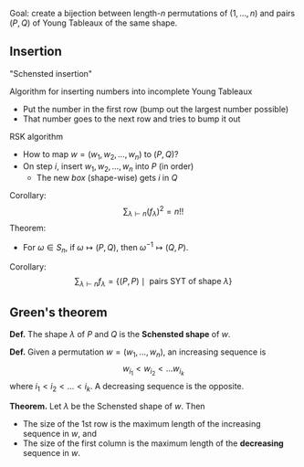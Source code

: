 Goal: create a bijection between length-$n$ permutations of $(1, \dots, n)$ and pairs $(P, Q)$ of Young Tableaux of the same shape.
## Insertion
"Schensted insertion"

Algorithm for inserting numbers into incomplete Young Tableaux
- Put the number in the first row (bump out the largest number possible)
- That number goes to the next row and tries to bump it out

RSK algorithm
- How to map $w = (w_1, w_2, \dots, w_n)$ to $(P, Q)$?
- On step $i$, insert $w_1, w_2, \dots, w_n$ into $P$ (in order)
	- The new _box_ (shape-wise) gets $i$ in $Q$

Corollary:
$$\sum_{\lambda \vdash n} (f_\lambda)^2 = n!!$$
Theorem:
- For $\omega \in S_n$, if $\omega \mapsto (P, Q)$, then $\omega^{-1} \mapsto (Q, P)$.

Corollary:
$$\sum_{\lambda \vdash n} f_\lambda = \{(P, P) \mid \text{ pairs SYT of shape }\lambda\}$$
## Green's theorem
**Def.** The shape $\lambda$ of $P$ and $Q$ is the **Schensted shape** of $w$.

**Def.** Given a permutation $w = (w_1, \dots, w_n)$, an increasing sequence is
$$w_{i_1} < w_{i_2} < \dots w_{i_k}$$
where $i_1 < i_2 < \dots < i_k$. A decreasing sequence is the opposite.

**Theorem.** Let $\lambda$ be the Schensted shape of $w$. Then
- The size of the 1st row is the maximum length of the increasing sequence in $w$, and
- The size of the first column is the maximum length of the **decreasing** sequence in $w$.